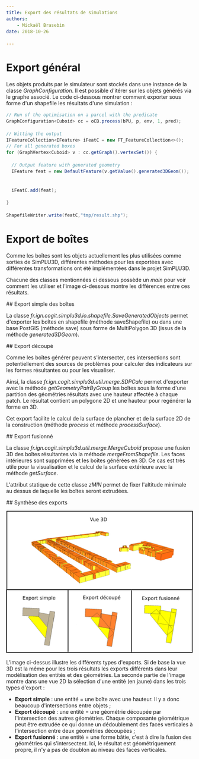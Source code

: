 ```yaml
---
title: Export des résultats de simulations
authors:
    - Mickaël Brasebin
date: 2018-10-26

---
```


# Export général

Les objets produits par le simulateur sont stockés dans une instance de la classe  *GraphConfiguration*. Il est possible d'itérer sur les objets générés via le graphe associé. Le code ci-dessous montrer comment exporter sous forme d'un shapefile les résultats d'une simulation :


```JAVA
// Run of the optimisation on a parcel with the predicate
GraphConfiguration<Cuboid> cc = oCB.process(bPU, p, env, 1, pred);

// Witting the output
IFeatureCollection<IFeature> iFeatC = new FT_FeatureCollection<>();
// For all generated boxes
for (GraphVertex<Cuboid> v : cc.getGraph().vertexSet()) {

  // Output feature with generated geometry
  IFeature feat = new DefaultFeature(v.getValue().generated3DGeom());


  iFeatC.add(feat);

}

ShapefileWriter.write(featC,"tmp/result.shp");
```

# Export de boîtes

Comme les boîtes sont les objets actuellement les plus utilisées comme sorties de SimPLU3D, différentes méthodes pour les exportées avec différentes transformations ont été implémentées dans le projet SimPLU3D.

Chacune des classes mentionnées ci dessous possède un *main* pour voir comment les utiliser et l'image ci-dessous montre les différences entre ces résultats.


## Export simple des boîtes

La classe *fr.ign.cogit.simplu3d.io.shapefile.SaveGeneratedObjects*  permet d'exporter les boîtes en shapefile (méthode saveShapefile) ou dans une base PostGIS (méthode save) sous forme de MultiPolygon 3D (issus de la méthode *generated3DGeom*).

## Export découpé

Comme les boîtes générer peuvent s'intersecter, ces intersections sont potentiellement des sources de problèmes pour calculer des indicateurs sur les formes résultantes ou pour les visualiser.

Ainsi, la classe *fr.ign.cogit.simplu3d.util.merge.SDPCalc* permet d'exporter avec la méthode *getGeometryPairByGroup* les boîtes sous la forme d'une partition des géométries résultats avec une hauteur affectée à chaque patch. Le résultat contient un polygone 2D et une hauteur pour regénérer la forme en 3D.

Cet export facilite le calcul de la surface de plancher et de la surface 2D de la construction (méthode *process* et méthode *processSurface*).


## Export fusionné

La classe *fr.ign.cogit.simplu3d.util.merge.MergeCuboid* propose une fusion 3D des boîtes résultantes via la méthode *mergeFromShapefile*. Les faces intérieures sont supprimées et les boîtes générées en 3D. Ce cas est très utile pour la visualisation et le calcul de la surface extérieure avec la méthode *getSurface*.

L'attribut statique de cette classe *zMIN* permet de fixer l'altitude minimale au dessus de laquelle les boîtes seront extrudées.


## Synthèse des exports

![Illustration des différents export](./img/exportTypes.png)

L'image ci-dessus illustre les différents types d'exports. Si de base la vue 3D est la même pour les trois résultats les exports différents dans leur modélisation des entités et des géométries. La seconde partie de l'image montre dans une vue 2D la sélection d'une entité (en jaune) dans les trois types d'export :

- **Export simple** : une entité = une boîte avec une hauteur. Il y a donc beaucoup d'intersections entre objets ;
- **Export découpé** :  une entité = une géométrie découpée par l'intersection des autres géométries. Chaque composante géométrique peut être extrudée ce qui donne un dédoublement des faces verticales à l'intersection entre deux géométries découpées ;
- **Export fusionné** : une entité = une forme bâtie, c'est à dire la fusion des géométries qui s'intersectent. Ici, le résultat est géométriquement propre, il n'y a pas de doublon au niveau des faces verticales.
